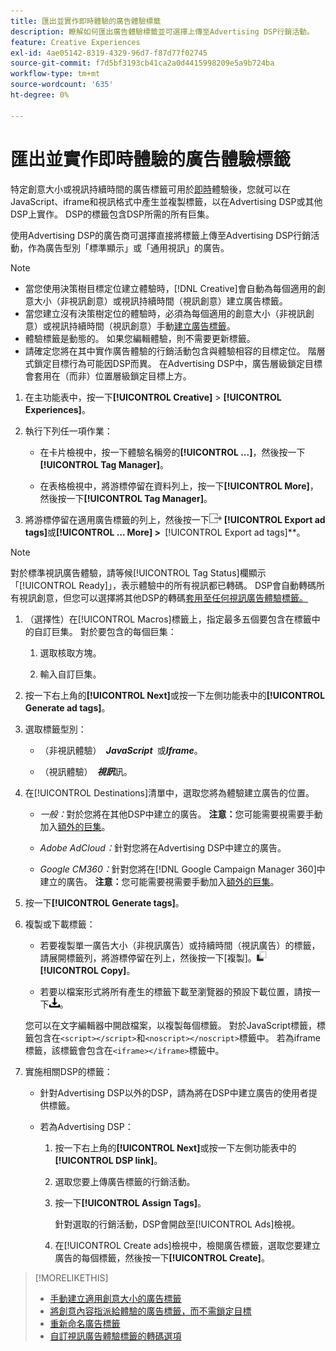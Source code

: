 ```yaml
---
title: 匯出並實作即時體驗的廣告體驗標籤
description: 瞭解如何匯出廣告體驗標籤並可選擇上傳至Advertising DSP行銷活動。
feature: Creative Experiences
exl-id: 4ae05142-8319-4329-96d7-f87d77f02745
source-git-commit: f7d5bf3193cb41ca2a0d4415998209e5a9b724ba
workflow-type: tm+mt
source-wordcount: '635'
ht-degree: 0%

---
```


# 匯出並實作即時體驗的廣告體驗標籤

特定創意大小或視訊持續時間的廣告標籤可用於[即時](experience-about.md#experience-statuses)體驗後，您就可以在JavaScript、iframe和視訊格式中產生並複製標籤，以在Advertising DSP或其他DSP上實作。 DSP的標籤包含DSP所需的所有巨集。

使用Advertising DSP的廣告商可選擇直接將標籤上傳至Advertising DSP行銷活動，作為廣告型別「標準顯示」或「通用視訊」的廣告。

>[!NOTE]
>
>* 當您使用決策樹目標定位建立體驗時，[!DNL Creative]會自動為每個適用的創意大小（非視訊創意）或視訊持續時間（視訊創意）建立廣告標籤。
>* 當您建立沒有決策樹定位的體驗時，必須為每個適用的創意大小（非視訊創意）或視訊持續時間（視訊創意）手動[建立廣告標籤](experience-tag-create-manually.md)。
>* 體驗標籤是動態的。 如果您編輯體驗，則不需要更新標籤。
>* 請確定您將在其中實作廣告體驗的行銷活動包含與體驗相容的目標定位。 階層式鎖定目標行為可能因DSP而異。 在Advertising DSP中，廣告層級鎖定目標會套用在（而非）位置層級鎖定目標上方。

1. 在主功能表中，按一下&#x200B;**[!UICONTROL Creative]** > **[!UICONTROL Experiences]**。

1. 執行下列任一項作業：<!-- I see multiselect, but it's not actually working for me as of 2/3 so I don't know how exporting multiple tags works.-->

   * 在卡片檢視中，按一下體驗名稱旁的&#x200B;**[!UICONTROL ...]**，然後按一下&#x200B;**[!UICONTROL Tag Manager]**。

   * 在表格檢視中，將游標停留在資料列上，按一下&#x200B;**[!UICONTROL More]**，然後按一下&#x200B;**[!UICONTROL Tag Manager]**。

1. 將游標停留在適用廣告標籤的列上，然後按一下![匯出廣告標籤](/help/creative/assets/export.png "匯出廣告標籤") **[!UICONTROL Export ad tags]**&#x200B;或&#x200B;**[!UICONTROL ... More] > &#x200B;** [!UICONTROL Export ad tags]**。

>[!NOTE]
>
>對於標準視訊廣告體驗，請等候[!UICONTROL Tag Status]欄顯示「[!UICONTROL Ready]」，表示體驗中的所有視訊都已轉碼。 DSP會自動轉碼所有視訊創意，但您可以選擇將其他DSP的轉碼[套用至任何視訊廣告體驗標籤。](experience-tag-video-transcoding.md)

<!-- Tag Manager has only a list view, but no card view, as of 2/2. -->

1. （選擇性）在[!UICONTROL Macros]標籤上，指定最多五個要包含在標籤中的自訂巨集。 對於要包含的每個巨集：

   1. 選取核取方塊。<!-- Explain more -->

   1. 輸入自訂巨集。<!-- Explain more -->

1. 按一下右上角的&#x200B;**[!UICONTROL Next]**&#x200B;或按一下左側功能表中的&#x200B;**[!UICONTROL Generate ad tags]**。

1. 選取標籤型別：

   * （非視訊體驗） **&#x200B; *JavaScript* &#x200B;** 或&#x200B;**&#x200B; *Iframe***。

   * （視訊體驗） **&#x200B; *視訊***訊。

1. 在[!UICONTROL Destinations]清單中，選取您將為體驗建立廣告的位置。

   * *一般：*&#x200B;對於您將在其他DSP中建立的廣告。 **注意：**&#x200B;您可能需要視需要手動加入[額外的巨集](/help/creative/creative-macros.md)。

   * *Adobe AdCloud：*&#x200B;針對您將在Advertising DSP中建立的廣告。

   * *Google CM360：*&#x200B;針對您將在[!DNL Google Campaign Manager 360]中建立的廣告。 **注意：**&#x200B;您可能需要視需要手動加入[額外的巨集](/help/creative/creative-macros.md)。

1. 按一下&#x200B;**[!UICONTROL Generate tags]**。

1. 複製或下載標籤：

   * 若要複製單一廣告大小（非視訊廣告）或持續時間（視訊廣告）的標籤，請展開標籤列，將游標停留在列上，然後按一下[複製]。![](/help/creative/assets/copy.png "[複製]") **[!UICONTROL Copy]**。<!-- why diff than "Copy to clipboard icon used to copy macros for creatives? -->

   * 若要以檔案形式將所有產生的標籤下載至瀏覽器的預設下載位置，請按一下![下載標籤](/help/creative/assets/download.png "下載標籤")。

   您可以在文字編輯器中開啟檔案，以複製每個標籤。 對於JavaScript標籤，標籤包含在`<script></script>`和`<noscript></noscript>`標籤中。 若為iframe標籤，該標籤會包含在`<iframe></iframe>`標籤中。

1. 實施相關DSP的標籤：

   * 針對Advertising DSP以外的DSP，請為將在DSP中建立廣告的使用者提供標籤。

   * 若為Advertising DSP：

      1. 按一下右上角的&#x200B;**[!UICONTROL Next]**&#x200B;或按一下左側功能表中的&#x200B;**[!UICONTROL DSP link]**。

      1. 選取您要上傳廣告標籤的行銷活動。

      1. 按一下&#x200B;**[!UICONTROL Assign Tags]**。

         針對選取的行銷活動，DSP會開啟至[!UICONTROL Ads]檢視。

      1. 在[!UICONTROL Create ads]檢視中，檢閱廣告標籤，選取您要建立廣告的每個標籤，然後按一下&#x200B;**[!UICONTROL Create]**。

<!-- no way to get back to the Creative Tag Manager -- you have to click back through the main menu -->

<!-- Add this info, with descriptions:

## Ad tag formats

### JavaScript

### Iframe

-->

>[!MORELIKETHIS]
>
>* [手動建立適用創意大小的廣告標籤](experience-tag-create-manually.md)
>* [將創意內容指派給體驗的廣告標籤，而不需鎖定目標](experience-tag-assign-creatives.md)
>* [重新命名廣告標籤](experience-tag-rename.md)
>* [自訂視訊廣告體驗標籤的轉碼選項](experience-tag-video-transcoding.md)
